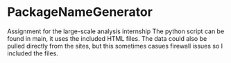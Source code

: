 # PackageNameGenerator
Assignment for the large-scale analysis internship
The python script can be found in main, it uses the included HTML files.
The data could also be pulled directly from the sites, but this sometimes casues firewall issues so I included the files.
